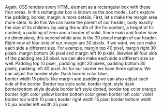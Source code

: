 Again, CSS renders every HTML element as a rectangular box with these four areas. 
In this rectangular box is known as the box model. 
Let's explore the padding, border, margin in more details.
First, let's make the margin area more clear. 
to do this
We can make the parent of our header, body exactly the size of its children. by using the width of the fix-content, 
a height of fit-content; a padding of zero and a border of solid. 
Since main and footer have no dimensions, this second white area is the 30 pixesl margin of our header. 
Right now all four side of our margin are 30 pixels. 
If we want, we can make each side a different size. 
For example, 
margin top 40 pixel, 
margin right 30 pixels. 
margin bottom 30 pixel and 
margin left 10 pixels. 
likewise all four side of the padding are 20 pixel. 
we can also make each side a different size as well.
Padding top 10 pixel , 
padding right 20 pixels,
padding bottom 30 pixels, 
padding left 40 pixel. 
As for our border we have three options. 
We can adjust the border style. 
Dash border color blue,\
border width 15 pixels. 
like margin and padding 
we can also adjust each side of the border. 
Border top style solid.
border right, style dash 
borderbottom stlyle double
border left style dotted,
border top color orange 
border right color yellow
border bottom color green
border left color violet
border top width 10 pixels
border right width 15 pixel
border bottom width 20 pix
border left width 25 pixel 
